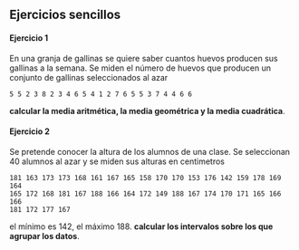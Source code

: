 ## Ejercicios sencillos

#### Ejercicio 1
En una granja de gallinas se quiere saber cuantos huevos producen sus gallinas a la semana. Se miden el número de huevos que producen un conjunto de gallinas seleccionados al azar

```
5 5 2 3 8 2 3 4 6 5 4 1 2 7 6 5 5 3 7 4 4 6 6
```
**calcular la media aritmética, la media geométrica y la media cuadrática**.
#### Ejercicio 2
Se pretende conocer la altura de los alumnos de una clase. Se seleccionan 40 alumnos al azar y se miden sus alturas en centimetros

```
181 163 173 173 168 161 167 165 158 170 170 153 176 142 159 178 169 164
165 172 168 181 167 188 166 164 172 149 188 167 174 170 171 165 166 166
181 172 177 167
```

el mínimo es 142, el máximo 188. **calcular los intervalos sobre los que agrupar los datos**.





<!--
id: ejercicios_estadistica_20190925
tags: estadistica, clases, ejercicios
title: Ejercicios sencillos 20190925
date: 24/09/2019
-->


<!---
<div v-katex="'\\frac{a_i}{1+x}'"></div>
-->
